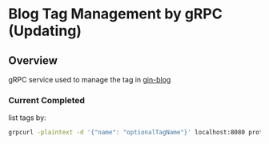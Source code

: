 # Blog Tag Management by gRPC (Updating)

## Overview 
gRPC service used to manage the tag in [gin-blog](https://github.com/camtrik/gin-blog)

### Current Completed
list tags by: 
```bash
grpcurl -plaintext -d '{"name": "optionalTagName"}' localhost:8080 proto.TagService/GetTagList
```
